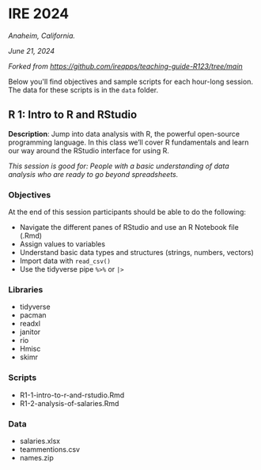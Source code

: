 # IRE 2024

*Anaheim, California.*

*June 21, 2024*

*Forked from <https://github.com/ireapps/teaching-guide-R123/tree/main>*

Below you'll find objectives and sample scripts for each hour-long session. The data for these scripts is in the `data` folder.

## R 1: Intro to R and RStudio

**Description**: Jump into data analysis with R, the powerful open-source programming language. In this class we’ll cover R fundamentals and learn our way around the RStudio interface for using R.

*This session is good for: People with a basic understanding of data analysis who are ready to go beyond spreadsheets.*

### Objectives

At the end of this session participants should be able to do the following:

-   Navigate the different panes of RStudio and use an R Notebook file (.Rmd)
-   Assign values to variables
-   Understand basic data types and structures (strings, numbers, vectors)
-   Import data with `read_csv()`
-   Use the tidyverse pipe `%>%` or `|>`

### Libraries

-   tidyverse
-   pacman
-   readxl
-   janitor
-   rio
-   Hmisc
-   skimr

### Scripts

-   R1-1-intro-to-r-and-rstudio.Rmd
-   R1-2-analysis-of-salaries.Rmd

### Data

-   salaries.xlsx
-   teammentions.csv
-   names.zip
